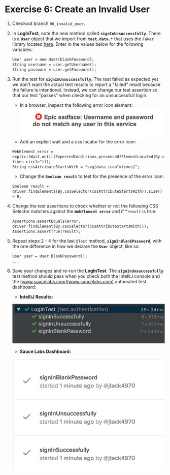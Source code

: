 # Exercise 6: Create an Invalid User
1. Checkout branch `06_invalid_user`.
2. In **LogInTest**, note the new method called **`signInUnsuccessfully`**. There is a **`User`** object that we import from **`test.data.*`** that uses the `Faker` library located [here](https://github.com/DiUS/java-faker). Enter in the values below for the following variables:
    ```
    User user = new User(blankPassword);
    String username = user.getUsername();
    String password = user.getPassword();
    ```
3. Run the test for **`signInUnsuccessfully`**. The test failed as expected yet we don't want the actual test results to report a "failed" result because the failure is intentional. Instead, we can change our test assertion so that our test "passes" when checking for an unsuccessfull login.
    * In a browser, inspect the following error icon element:
        ![sauce-passed](images/error-icon.png)
    * Add an explicit wait and a css locator for the error icon:
    ```
    WebElement error = explicitWait.until(ExpectedConditions.presenceOfElementLocated(By.className("fa-times-circle")));
    String cssAttributeStartsWith = "svg[data-icon^=times]";
    ```
    * Change the **`Boolean result`** to test for the presence of the error icon:
    ```
    Boolean result = driver.findElements(By.cssSelector(cssAttributeStartsWith)).size() > 0;    
    ```
4. Change the test assertions to check whether or not the following CSS Selector matches against the **``WebElement error``** and if **`result`* is true:
    ```
    Assertions.assertEquals(error, driver.findElement(By.cssSelector(cssAttributeStartsWith)));
    Assertions.assertTrue(result);
    ```
5. Repeat steps 2 - 4 for the last `@Test` method, **`signInBlankPassword`**, with the one difference in how we declare the **`User`** object, like so:
    ```
    User user = User.blankPassword();
    ...
    ```
6. Save your changes and re-run the **LogInTest**. The **`signInUnsuccessfully`** test method should pass when you check both the IntelliJ console and the [www.saucelabs.com](www.saucelabs.com) automated test dashboard:

    * **IntelliJ Results:**
    
    ![invalid-user-test1](images/invalid-user-test1.png)
    
    * **Sauce Labs Dashboard:**
    
    ![invalid-user-test2](images/invalid-user-test2.png)